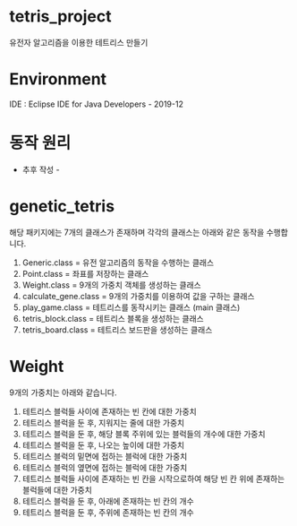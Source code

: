 # tetris_project
유전자 알고리즘을 이용한 테트리스 만들기
 
# Environment
IDE : Eclipse IDE for Java Developers - 2019-12

# 동작 원리
- 추후 작성 - 

# genetic_tetris
해당 패키지에는 7개의 클래스가 존재하며 각각의 클래스는 아래와 같은 동작을 수행합니다.

1. Generic.class = 유전 알고리즘의 동작을 수행하는 클래스
2. Point.class = 좌표를 저장하는 클래스
3. Weight.class = 9개의 가중치 객체를 생성하는 클래스
4. calculate_gene.class = 9개의 가중치를 이용하여 값을 구하는 클래스
5. play_game.class = 테트리스를 동작시키는 클래스 (main 클래스)
6. tetris_block.class = 테트리스 블록을 생성하는 클래스
7. tetris_board.class = 테트리스 보드판을 생성하는 클래스

# Weight
9개의 가중치는 아래와 같습니다.
1. 테트리스 블럭들 사이에 존재하는 빈 칸에 대한 가중치
2. 테트리스 블럭을 둔 후, 지워지는 줄에 대한 가중치
3. 테트리스 블럭을 둔 후, 해당 블록 주위에 있는 블럭들의 개수에 대한 가중치
4. 테트리스 블럭을 둔 후, 나오는 높이에 대한 가중치
5. 테트리스 블럭의 밑면에 접하는 블럭에 대한 가중치
6. 테트리스 블럭의 옆면에 접하는 블럭에 대한 가중치
7. 테트리스 블럭들 사이에 존재하는 빈 칸을 시작으로하여 해당 빈 칸 위에 존재하는 블럭들에 대한 가중치
8. 테트리스 블럭을 둔 후, 아래에 존재하는 빈 칸의 개수
9. 테트리스 블럭을 둔 후, 주위에 존재하는 빈 칸의 개수
